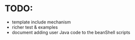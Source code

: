 TODO:
=====

* template include mechanism
* richer test & examples
* document adding user Java code to the beanShell scripts





